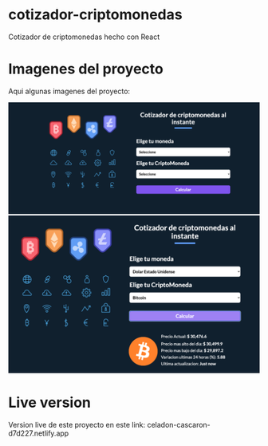 # cotizador-criptomonedas
Cotizador de criptomonedas hecho con React

# Imagenes del proyecto
Aqui algunas imagenes del proyecto:

<img src="public/imgs/app1.png" width="800" />

<img src="public/imgs/app2.png" width="800" />

# Live version
Version live de este proyecto en este link: celadon-cascaron-d7d227.netlify.app
